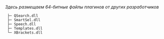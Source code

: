 _Здесь размещаем 64-битные файлы плагинов от других разработчиков_  

```
 ├─ QSearch.dll
 ├─ SmartSel.dll
 ├─ Speech.dll
 ├─ Templates.dll
 └─ XBrackets.dll
```
